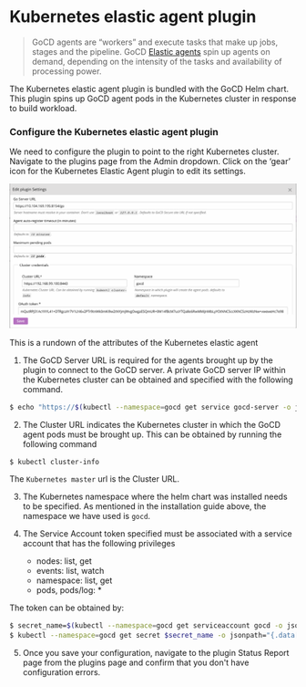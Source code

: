 # Kubernetes elastic agent plugin

> GoCD agents are “workers” and execute tasks that make up jobs, stages and the pipeline. GoCD [Elastic agents](https://www.gocd.org/elastic-agents) spin up agents on demand, depending on the intensity of the tasks and availability of processing power.

The Kubernetes elastic agent plugin is bundled with the GoCD Helm chart. This plugin spins up GoCD agent pods in the Kubernetes cluster in response to build workload.

### Configure the Kubernetes elastic agent plugin

We need to configure the plugin to point to the right Kubernetes cluster. Navigate to the plugins page from the Admin dropdown. Click on the ‘gear’ icon for the Kubernetes Elastic Agent plugin to edit its settings.

  ![](../../resources/images/gocd-helm-chart/plugin_settings.png)

This is a rundown of the attributes of the Kubernetes elastic agent

1. The GoCD Server URL is required for the agents brought up by the plugin to connect to the GoCD server. A private GoCD server IP within the Kubernetes cluster can be obtained and specified with the following command.
  ```bash
  $ echo "https://$(kubectl --namespace=gocd get service gocd-server -o jsonpath='{.spec.clusterIP}'):8154/go"
  ```
2. The Cluster URL indicates the Kubernetes cluster in which the GoCD agent pods must be brought up. This can be obtained by running the following command
  ```bash
  $ kubectl cluster-info
  ```
  The `Kubernetes master` url is the Cluster URL.

3. The Kubernetes namespace where the helm chart was installed needs to be specified. As mentioned in the installation guide above, the namespace we have used is `gocd`.

4. The Service Account token specified must be associated with a service account that has the following privileges
    - nodes: list, get
    - events: list, watch
    - namespace: list, get
    - pods, pods/log: *

  The token can be obtained by:
  ```bash
  $ secret_name=$(kubectl --namespace=gocd get serviceaccount gocd -o jsonpath="{.secrets[0].name}")
  $ kubectl --namespace=gocd get secret $secret_name -o jsonpath="{.data['token']}" | base64 --decode
  ```

5. Once you save your configuration, navigate to the plugin Status Report page from the plugins page and confirm that you don't have configuration errors.
